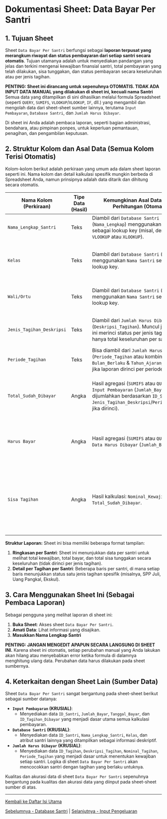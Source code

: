 # Dokumentasi Sheet: Data Bayar Per Santri

## 1. Tujuan Sheet

Sheet `Data Bayar Per Santri` berfungsi sebagai **laporan terpusat yang merangkum riwayat dan status pembayaran dari setiap santri secara otomatis**. Tujuan utamanya adalah untuk menyediakan pandangan yang jelas dan terkini mengenai kewajiban finansial santri, total pembayaran yang telah dilakukan, sisa tunggakan, dan status pembayaran secara keseluruhan atau per jenis tagihan.

**PENTING: Sheet ini dirancang untuk sepenuhnya OTOMATIS. TIDAK ADA INPUT DATA MANUAL yang dilakukan di sheet ini, kecuali nama Santri**  Semua data yang ditampilkan di sini dihasilkan melalui formula Spreadsheet (seperti `QUERY`, `SUMIFS`, `VLOOKUP`/`XLOOKUP`, `IF`, dll.) yang mengambil dan mengolah data dari sheet-sheet sumber lainnya, terutama `Input Pembayaran`, `Database Santri`, dan `Jumlah Harus Dibayar`.

Di sheet ini Anda adalah pembaca laporan, seperti bagian administrasi, bendahara, atau pimpinan ponpes, untuk keperluan pemantauan, penagihan, dan pengambilan keputusan.

## 2. Struktur Kolom dan Asal Data (Semua Kolom Terisi Otomatis)

Kolom-kolom berikut adalah perkiraan yang umum ada dalam sheet laporan seperti ini. Nama kolom dan detail kalkulasi spesifik mungkin berbeda di Spreadsheet Anda, namun prinsipnya adalah data ditarik dan dihitung secara otomatis.

| Nama Kolom (Perkiraan)     | Tipe Data (Hasil) | Kemungkinan Asal Data & Cara Perhitungan (Otomatis)                                                                                                                              | Contoh Isi (Hasil)            | Keterangan                                                                                                                               |
|----------------------------|-------------------|------------------------------------------------------------------------------------------------------------------------------------------------------------------------------------|-------------------------------|------------------------------------------------------------------------------------------------------------------------------------------|
| `Nama_Lengkap_Santri`      | Teks              | Diambil dari `Database Santri` (`Nama_Lengkap`) menggunakan `ID_Santri` sebagai lookup key (misal, dengan `VLOOKUP` atau `XLOOKUP`).                                                  | `Muhammad Al Fatih`           | Nama lengkap santri untuk memudahkan identifikasi.                                                                                       |
| `Kelas`                    | Teks              | Diambil dari `Database Santri` (`Kelas`) menggunakan `Nama Santri` sebagai lookup key.                                                                                                 | `VII A`                       | Kelas santri saat ini. Berguna untuk filtering atau analisis per kelas.                                                                  |
| `Wali/Ortu`                    | Teks              | Diambil dari `Database Santri` (`Nama ortu`) menggunakan `Nama Santri` sebagai lookup key.                                                                                                 | `AAYOGRAPH`                       | Wali santri saat ini. Berguna untuk filtering atau analisis data.                                                                  |
| `Jenis_Tagihan_Deskripsi`  | Teks              | Diambil dari `Jumlah Harus Dibayar` (`Deskripsi_Tagihan`). Muncul jika laporan ini merinci status per jenis tagihan, bukan hanya total keseluruhan per santri.                      | `SPP Bulan Juli 2025`         | Deskripsi spesifik tagihan yang menjadi kewajiban santri.                                                                                |
| `Periode_Tagihan`          | Teks              | Bisa diambil dari `Jumlah Harus Dibayar` (`Periode_Tagihan` atau kombinasi `Bulan_Berlaku` & `Tahun_Ajaran_Berlaku`) jika laporan dirinci per periode.                                 | `Juli 2025`                   | Periode tagihan yang relevan.                                                                                                            |
| `Total_Sudah_Dibayar`      | Angka             | Hasil agregasi (`SUMIFS` atau `QUERY`) dari `Input Pembayaran` (`Jumlah_Bayar`), dijumlahkan berdasarkan `ID_Santri` (dan `Jenis_Tagihan_Deskripsi`/`Periode_Tagihan` jika dirinci).  | `500000`                      | Akumulasi total pembayaran yang telah diterima dari santri untuk tagihan/periode tersebut.                                                |
| `Harus Bayar`      | Angka             | Hasil agregasi (`SUMIFS` atau `QUERY`) dari `Data Harus Dibayar` (`Jumlah_Bayar`)  | `500000`                      | Akumulasi total pembayaran yang telah diterima dari santri untuk tagihan/periode tersebut.                                                |
| `Sisa Tagihan`           | Angka             | Hasil kalkulasi: `Nominal_Kewajiban` - `Total_Sudah_Dibayar`.                                                                                                                        | `0`                           | Selisih antara yang harus dibayar dengan yang sudah dibayar. Nilai positif berarti tunggakan, nol berarti lunas, negatif berarti kelebihan bayar. |

**Struktur Laporan:**
Sheet ini bisa memiliki beberapa format tampilan:
1.  **Ringkasan per Santri**: Sheet ini menunjukkan data per santri untuk melihat  total kewajiban, total bayar, dan total sisa tunggakan secara keseluruhan (tidak dirinci per jenis tagihan).
2.  **Detail per Tagihan per Santri**: Beberapa baris per santri, di mana setiap baris menunjukkan status satu jenis tagihan spesifik (misalnya, SPP Juli, Uang Pangkal, Ekskul).

## 3. Cara Menggunakan Sheet Ini (Sebagai Pembaca Laporan)

Sebagai pengguna yang melihat laporan di sheet ini:
1.  **Buka Sheet**: Akses sheet `Data Bayar Per Santri`.
2.  **Amati Data**: Lihat informasi yang disajikan.
3.  **Masukkan Nama Lengkap Santri**

**PENTING: JANGAN MENGEDIT APAPUN SECARA LANGSUNG DI SHEET INI.** Karena sheet ini otomatis, setiap perubahan manual yang Anda lakukan akan hilang atau menyebabkan error ketika formula di dalamnya menghitung ulang data. Perubahan data harus dilakukan pada sheet sumbernya.

## 4. Keterkaitan dengan Sheet Lain (Sumber Data)

Sheet `Data Bayar Per Santri` sangat bergantung pada sheet-sheet berikut sebagai sumber datanya:

* **`Input Pembayaran` (KRUSIAL)**:
    * Menyediakan data `ID_Santri`, `Jumlah_Bayar`, `Tanggal_Bayar`, dan `ID_Tagihan_Dibayar` yang menjadi dasar utama semua kalkulasi pembayaran.
* **`Database Santri` (KRUSIAL)**:
    * Menyediakan data `ID_Santri`, `Nama_Lengkap_Santri`, `Kelas`, dan atribut santri lainnya yang ditampilkan sebagai informasi deskriptif.
* **`Jumlah Harus Dibayar` (KRUSIAL)**:
    * Menyediakan data `ID_Tagihan`, `Deskripsi_Tagihan`, `Nominal_Tagihan`, `Periode_Tagihan` yang menjadi dasar untuk menentukan kewajiban setiap santri. Logika di sheet `Data Bayar Per Santri` akan mencocokkan santri dengan tagihan yang berlaku untuknya.

Kualitas dan akurasi data di sheet `Data Bayar Per Santri` sepenuhnya bergantung pada kualitas dan akurasi data yang diinput pada sheet-sheet sumber di atas.

---

[Kembali ke Daftar Isi Utama](../README.md)

[Sebelumnya - Database Santri](../docs/Database_Santri.md) | 
[Selanjutnya - Input Pengeluaran](../docs/Input_Pengeluaran.md)
